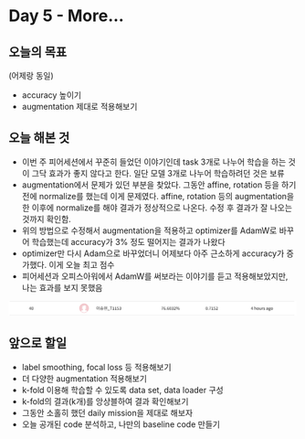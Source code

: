 # Day 5 - More...

## 오늘의 목표

(어제랑 동일)

* accuracy 높이기
* augmentation 제대로 적용해보기

## 오늘 해본 것

* 이번 주 피어세션에서 꾸준히 들었던 이야기인데 task 3개로 나누어 학습을 하는 것이 그닥 효과가 좋지 않다고 한다. 일단 모델 3개로 나누어 학습하려던 것은 보류
* augmentation에서 문제가 있던 부분을 찾았다. 그동안 affine, rotation 등을 하기 전에 normalize를 했는데 이게 문제였다. affine, rotation 등의 augmentation을 한 이후에 normalize를 해야 결과가 정상적으로 나온다. 수정 후 결과가 잘 나오는 것까지 확인함.
* 위의 방법으로 수정해서 augmentation을 적용하고 optimizer를 AdamW로 바꾸어 학습했는데 accuracy가 3% 정도 떨어지는 결과가 나왔다
* optimizer만 다시 Adam으로 바꾸었더니 어제보다 아주 근소하게 accuracy가 증가했다. 이게 오늘 최고 점수
* 피어세션과 오피스아워에서 AdamW를 써보라는 이야기를 듣고 적용해보았지만, 나는 효과를 보지 못했음

![accuracy](./img/day5/accuracy.png)

## 앞으로 할일

* label smoothing, focal loss 등 적용해보기
* 더 다양한 augmentation 적용해보기
* k-fold 이용해 학습할 수 있도록 data set, data loader 구성
* k-fold의 결과(k개)를 앙상블하여 결과 확인해보기
* 그동안 소홀히 했던 daily mission을 제대로 해보자
* 오늘 공개된 code 분석하고, 나만의 baseline code 만들기

